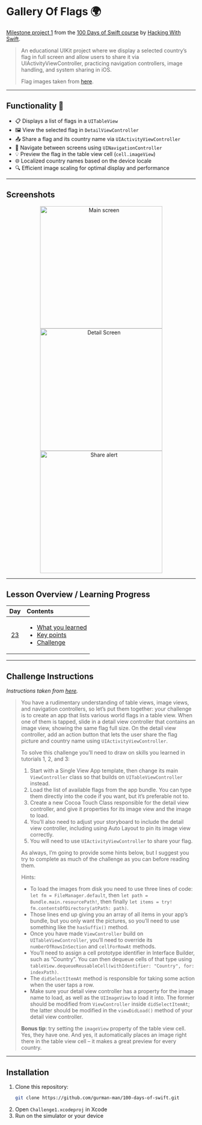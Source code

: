 # Gallery Of Flags 🌍

[Milestone project 1](https://www.hackingwithswift.com/100/23) from the [100 Days of Swift course](https://www.hackingwithswift.com/100) by [Hacking With Swift](https://www.hackingwithswift.com/).

>An educational UIKit project where we display a selected country’s flag in full screen and allow users to share it via UIActivityViewController, practicing navigation controllers, image handling, and system sharing in iOS.
>
>Flag images taken from [here](https://flagicons.lipis.dev/).

---

## Functionality 🧩
- 📋 Displays a list of flags in a `UITableView`  
- 🖼 View the selected flag in `DetailViewController`  
- 📤 Share a flag and its country name via `UIActivityViewController`  
- 🧭 Navigate between screens using `UINavigationController`  
- 💡 Preview the flag in the table view cell (`cell.imageView`)  
- 🌐 Localized country names based on the device locale  
- 🔍 Efficient image scaling for optimal display and performance

---

## Screenshots

<div align="center">
  <img src="./Screenshots/1.png" alt="Main screen" width="325">
  <img src="./Screenshots/2.png" alt="Detail Screen" width="325">
  <img src="./Screenshots/3.png" alt="Share alert" width="325">
</div>

---

## Lesson Overview / Learning Progress

|                      Day                      | Contents                                                                                                                                                                                                          |
|:---------------------------------------------:|:------------------------------------------------------------------------------------------------------------------------------------------------------------------------------------------------------------------|
| [23](https://www.hackingwithswift.com/100/23) | <ul><li>[What you learned](https://www.hackingwithswift.com/guide/2/1)</li><li>[Key points](https://www.hackingwithswift.com/guide/2/2)</li><li>[Challenge](https://www.hackingwithswift.com/guide/2/3)</li></ul> |

---

## Challenge Instructions

*Instructions taken from [here](https://www.hackingwithswift.com/guide/2/3).* 

>You have a rudimentary understanding of table views, image views, and navigation controllers, so let’s put them together: your challenge is to create an app that lists various world flags in a table view. When one of them is tapped, slide in a detail view controller that contains an image view, showing the same flag full size. On the detail view controller, add an action button that lets the user share the flag picture and country name using `UIActivityViewController`.
>
>To solve this challenge you’ll need to draw on skills you learned in tutorials 1, 2, and 3:
>
>1. Start with a Single View App template, then change its main `ViewController` class so that builds on `UITableViewController` instead.
>2. Load the list of available flags from the app bundle. You can type them directly into the code if you want, but it’s preferable not to.
>3. Create a new Cocoa Touch Class responsible for the detail view controller, and give it properties for its image view and the image to load.
>4. You’ll also need to adjust your storyboard to include the detail view controller, including using Auto Layout to pin its image view correctly.
>5. You will need to use `UIActivityViewController` to share your flag.
>
>As always, I’m going to provide some hints below, but I suggest you try to complete as much of the challenge as you can before reading them.
>
>Hints:
>
>- To load the images from disk you need to use three lines of code: `let fm = FileManager.default`, then `let path = Bundle.main.resourcePath!`, then finally `let items = try! fm.contentsOfDirectory(atPath: path)`.
>- Those lines end up giving you an array of all items in your app’s bundle, but you only want the pictures, so you’ll need to use something like the `hasSuffix()` method.
>- Once you have made `ViewController` build on `UITableViewController`, you’ll need to override its `numberOfRowsInSection` and `cellForRowAt` methods.
>- You’ll need to assign a cell prototype identifier in Interface Builder, such as “Country”. You can then dequeue cells of that type using `tableView.dequeueReusableCell(withIdentifier: "Country", for: indexPath)`.
>- The `didSelectItemAt` method is responsible for taking some action when the user taps a row.
>- Make sure your detail view controller has a property for the image name to load, as well as the `UIImageView` to load it into. The former should be modified from `ViewController` inside `didSelectItemAt`; the latter should be modified in the `viewDidLoad()` method of your detail view controller.
>
>**Bonus tip**: try setting the `imageView` property of the table view cell. Yes, they have one. And yes, it automatically places an image right there in the table view cell – it makes a great preview for every country.

---

## Installation

1. Clone this repository:  
   ```bash
   git clone https://github.com/gurman-man/100-days-of-swift.git
   ```
2. Open `Challenge1.xcodeproj` in Xcode
3. Run on the simulator or your device

